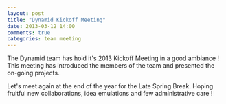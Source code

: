 ```yaml
---
layout: post
title: "Dynamid Kickoff Meeting"
date: 2013-03-12 14:00
comments: true
categories: team meeting
---
```


The Dynamid team has hold it's 2013 Kickoff Meeting in a good ambiance ! This meeting has introduced the members of the team and presented the on-going projects.

Let's meet again at the end of the year for the Late Spring Break. Hoping fruitful new collaborations, idea emulations and few administrative care !

<script async class="speakerdeck-embed" data-id="a7f7d56071ea0130b2a112313928143c" data-ratio="1.33333333333333" src="//speakerdeck.com/assets/embed.js"></script>

